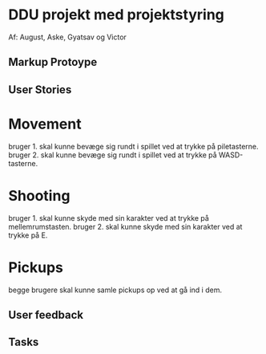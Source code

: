 # DDU projekt med projektstyring
Af: August, Aske, Gyatsav og Victor

## Markup Protoype

## User Stories
# Movement
bruger 1. skal kunne bevæge sig rundt i spillet ved at trykke på piletasterne.
bruger 2. skal kunne bevæge sig rundt i spillet ved at trykke på WASD-tasterne.
# Shooting
bruger 1. skal kunne skyde med sin karakter ved at trykke på mellemrumstasten.
bruger 2. skal kunne skyde med sin karakter ved at trykke på E.
# Pickups
begge brugere skal kunne samle pickups op ved at gå ind i dem.


## User feedback

## Tasks
